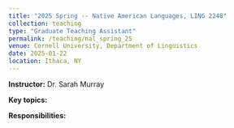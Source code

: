 ```yaml
---
title: "2025 Spring -- Native American Languages, LING 2248"
collection: teaching
type: "Graduate Teaching Assistant"
permalink: /teaching/nal_spring_25
venue: Cornell University, Department of Linguistics
date: 2025-01-22
location: Ithaca, NY
---
```


<b>Instructor:</b> Dr. Sarah Murray

<b>Key topics:</b>

<b>Responsibilities:</b> 
